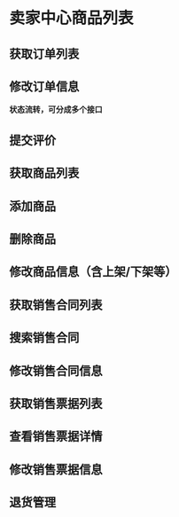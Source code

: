 # 卖家中心商品列表

## 获取订单列表
## 修改订单信息  
**状态流转，可分成多个接口**  
## 提交评价

## 获取商品列表
## 添加商品
## 删除商品
## 修改商品信息（含上架/下架等）

## 获取销售合同列表
## 搜索销售合同
## 修改销售合同信息

## 获取销售票据列表
## 查看销售票据详情
## 修改销售票据信息

## 退货管理